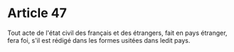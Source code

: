 # Article 47

Tout acte de l'état civil des français et des étrangers, fait en pays étranger, fera foi, s'il est rédigé dans les formes usitées dans ledit pays.
